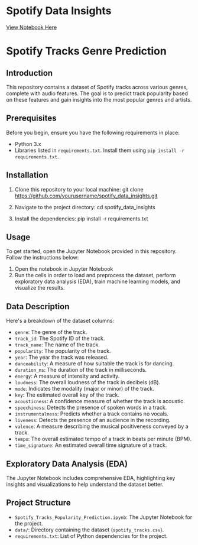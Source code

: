 # Spotify Data Insights

[View Notebook Here](https://nbviewer.org/github/Abstract-Dex/spotify_data_insights/blob/main/main.ipynb)

<!-- ## About Dataset

This is a dataset of Spotify tracks over a range of 82 different genres. Each track has some audio features associated with it.

### Column Descriptions

- `genre` - The genre of the track

- `track_id` - The Spotify ID of the track

- `track_name` - The name of the track

- `popularity` - The popularity of the track

- `year` - The year the track was released

- `danceability` - Danceability describes how suitable a track is for dancing based on a
  combination of musical elements including tempo, rhythm stability, beat strength, and overall regularity. A value of 0.0 is least danceable and 1.0 is most danceable

- `duration_ms` - The duration of the track in milliseconds

- `energy` - Energy is a measure from 0.0 to 1.0 and represents a perceptual measure of intensity and activity. Typically, energetic tracks feel fast, loud, and noisy

- `loudness` - The overall loudness of a track in decibels (dB). Loudness values are averaged across the entire track and are useful for comparing relative loudness of tracks

- `mode` - Mode indicates the modality (major or minor) of a track, the type of scale from which its melodic content is derived. Major is represented by 1 and minor is 0

- `key` - The estimated overall key of the track. Integers map to pitches using standard Pitch Class notation. E.g. 0 = C, 1 = C♯/D♭, 2 = D, and so on

- `acousticness` - A confidence measure from 0.0 to 1.0 of whether the track is acoustic. 1.0 represents high confidence the track is acoustic

- `speechiness` - Speechiness detects the presence of spoken words in a track. The more exclusively speech-like the recording (e.g. talk show, audio book, poetry), the closer to 1.0 the attribute value

- `instrumentalness` - Predicts whether a track contains no vocals. “Ooh” and “aah” sounds are treated as instrumental in this context. Rap or spoken word tracks are clearly “vocal”. The closer the instrumentalness value is to 1.0, the greater likelihood the track contains no vocal content

- `liveness` - Detects the presence of an audience in the recording. Higher liveness values represent an increased probability that the track was performed live

- `valence` - A measure from 0.0 to 1.0 describing the musical positiveness conveyed by a track. Tracks with high valence sound more positive (e.g. happy, cheerful, euphoric), while tracks with low valence sound more negative (e.g. sad, depressed, angry)

- `tempo` - The overall estimated tempo of a track in beats per minute (BPM)

- `time_signature` - An estimated overall time signature of a track. The time signature (meter) is a notational convention to specify how many beats are in each bar (or measure)

## Usage

The dataset is used to predict the popularity of a track based on its audio features. The dataset is also used to find the most popular genres and artists.

### Setup

1. Clone the repository
2. Install the dependencies using `pip install -r requirements.txt`
3. Run `jupyter notebook` in the terminal to start the notebook server

### Running the Notebook

1. Open the notebook in Jupyter Notebook
2. Run the cells in order -->

# Spotify Tracks Genre Prediction

## Introduction

This repository contains a dataset of Spotify tracks across various genres, complete with audio features. The goal is to predict track popularity based on these features and gain insights into the most popular genres and artists.

## Prerequisites

Before you begin, ensure you have the following requirements in place:

- Python 3.x
- Libraries listed in `requirements.txt`. Install them using `pip install -r requirements.txt`.

## Installation

1. Clone this repository to your local machine:
   git clone https://github.com/yourusername/spotify_data_insights.git

2. Navigate to the project directory:
   cd spotify_data_insights

3. Install the dependencies:
   pip install -r requirements.txt

## Usage

To get started, open the Jupyter Notebook provided in this repository. Follow the instructions below:

1. Open the notebook in Jupyter Notebook
2. Run the cells in order to load and preprocess the dataset, perform exploratory data analysis (EDA), train machine learning models, and visualize the results.

## Data Description

Here's a breakdown of the dataset columns:

- `genre`: The genre of the track.
- `track_id`: The Spotify ID of the track.
- `track_name`: The name of the track.
- `popularity`: The popularity of the track.
- `year`: The year the track was released.
- `danceability`: A measure of how suitable the track is for dancing.
- `duration_ms`: The duration of the track in milliseconds.
- `energy`: A measure of intensity and activity.
- `loudness`: The overall loudness of the track in decibels (dB).
- `mode`: Indicates the modality (major or minor) of the track.
- `key`: The estimated overall key of the track.
- `acousticness`: A confidence measure of whether the track is acoustic.
- `speechiness`: Detects the presence of spoken words in a track.
- `instrumentalness`: Predicts whether a track contains no vocals.
- `liveness`: Detects the presence of an audience in the recording.
- `valence`: A measure describing the musical positiveness conveyed by a track.
- `tempo`: The overall estimated tempo of a track in beats per minute (BPM).
- `time_signature`: An estimated overall time signature of a track.

## Exploratory Data Analysis (EDA)

The Jupyter Notebook includes comprehensive EDA, highlighting key insights and visualizations to help understand the dataset better.

## Project Structure

- `Spotify_Tracks_Popularity_Prediction.ipynb`: The Jupyter Notebook for the project.
- `data/`: Directory containing the dataset (`spotify_tracks.csv`).
- `requirements.txt`: List of Python dependencies for the project.

